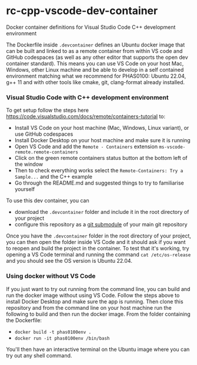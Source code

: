 # rc-cpp-vscode-dev-container

Docker container definitions for Visual Studio Code C++ development environment

The Dockerfile inside `.devcontainer` defines an Ubuntu docker image that can be built and linked to as a remote container from within VS code and GitHub codespaces (as well as any other editor that supports the open dev container standard). This means you can use VS Code on your host Mac, Windows, other Linux machine and be able to develop in a self contained environment matching what we recommend for PHAS0100: Ubuntu 22.04, g++ 11 and with other tools like cmake, git, clang-format already installed. 

### Visual Studio Code with C++ development environment

To get setup follow the steps here https://code.visualstudio.com/docs/remote/containers-tutorial to:
   * Install VS Code on your host machine (Mac, Windows, Linux variant), or use GitHub codespaces
   * Install Docker Desktop on your host machine and make sure it is running
   * Open VS Code and add the `Remote - Containers` extension `ms-vscode-remote.remote-containers`
   * Click on the green remote containers status button at the bottom left of the window
   * Then to check everything works select the `Remote-Containers: Try a Sample...` and the C++ example
   * Go through the README.md and suggested things to try to familiarise yourself  
 
To use this dev container, you can

- download the `.devcontainer` folder and include it in the root directory of your project
- configure this repository as a [git submodule](https://git-scm.com/book/en/v2/Git-Tools-Submodules) of your main git repository

Once you have the `.devcontainer` folder in the root directory of your project, you can then open the folder inside VS Code and it should ask if you want to reopen and build the project in the container. To test that it's working, try opening a VS Code terminal and running the command `cat /etc/os-release` and you should see the OS version is Ubuntu 22.04.
  
### Using docker without VS Code

If you just want to try out running from the command line, you can build and run the docker image without using VS Code. Follow the steps above to install Docker Desktop and make sure the app is running. Then clone this repository and from the command line on your host machine run the following to build and then run the docker image. From the folder containing the Dockerfile:
* `docker build -t phas0100env .`
* `docker run -it phas0100env /bin/bash`

You'll then have an interactive terminal on the Ubuntu image where you can try out any shell command.
